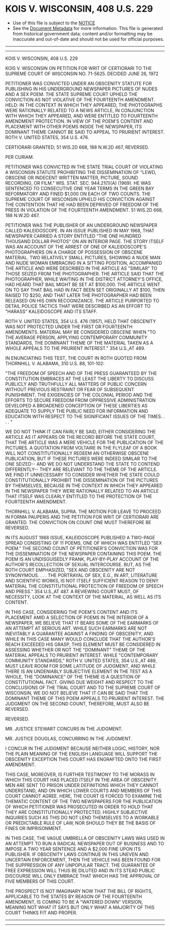 ---
---

# KOIS V. WISCONSIN, 408 U.S. 229

* Use of this file is subject to the [NOTICE](https://github.com/publicdocs/notice/blob/master/NOTICE)
* See the [Document Metadata](../../../) for more information.
  This file is generated from historical government data; content and/or formatting may be inaccurate and out-of-date and should not be used for official purposes.

----------
----------

KOIS V. WISCONSIN, 408 U.S. 229

KOIS V. WISCONSIN ON PETITION FOR WRIT OF CERTIORARI TO THE SUPREME COURT OF WISCONSIN NO. 71-5625.  DECIDED JUNE 26, 1972

PETITIONER WAS CONVICTED UNDER AN OBSCENITY STATUTE FOR PUBLISHING IN HIS UNDERGROUND NEWSPAPER PICTURES OF NUDES AND A SEX POEM.  THE STATE SUPREME COURT UPHELD THE CONVICTION AS NOT VIOLATIVE OF THE FOURTEENTH AMENDMENT.  HELD:  IN THE CONTEXT IN WHICH THEY APPEARED, THE PHOTOGRAPHS WERE RATIONALLY RELATED TO A NEWS ARTICLE, IN CONJUNCTION WITH WHICH THEY APPEARED, AND WERE ENTITLED TO FOURTEENTH AMENDMENT PROTECTION.  IN VIEW OF THE POEM'S CONTENT AND PLACEMENT WITH OTHER POEMS INSIDE THE NEWSPAPER, ITS DOMINANT THEME CANNOT BE SAID TO APPEAL TO PRURIENT INTEREST.  ROTH V. UNITED STATES, 354 U.S. 476.

CERTIORARI GRANTED; 51 WIS.2D 668, 188 N.W.2D 467, REVERSED.

PER CURIAM.

PETITIONER WAS CONVICTED IN THE STATE TRIAL COURT OF VIOLATING A WISCONSIN STATUTE PROHIBITING THE DISSEMINATION OF "LEWD, OBSCENE OR INDECENT WRITTEN MATTER, PICTURE, SOUND RECORDING, OR FILM."  WIS. STAT. SEC. 944.21(1)(A) (1969).  HE WAS SENTENCED TO CONSECUTIVE ONE YEAR TERMS IN THE GREEN BAY REFORMATORY AND FINED $1,000 ON EACH OF TWO COUNTS.  THE SUPREME COURT OF WISCONSIN UPHELD HIS CONVICTION AGAINST THE CONTENTION THAT HE HAD BEEN DEPRIVED OF FREEDOM OF THE PRESS IN VIOLATION OF THE FOURTEENTH AMENDMENT.  51 WIS.2D 668, 188 N.W.2D 467.

PETITIONER WAS THE PUBLISHER OF AN UNDERGROUND NEWSPAPER CALLED KALEIDOSCOPE.  IN AN ISSUE PUBLISHED IN MAY 1968, THAT NEWSPAPER CARRIED A STORY ENTITLED "THE ONE HUNDRED THOUSAND DOLLAR PHOTOS" ON AN INTERIOR PAGE.  THE STORY ITSELF WAS AN ACCOUNT OF THE ARREST OF ONE OF KALEIDOSCOPE'S PHOTOGRAPHERS ON A CHARGE OF POSSESSION OF OBSCENE MATERIAL.  TWO RELATIVELY SMALL PICTURES, SHOWING A NUDE MAN AND NUDE WOMAN EMBRACING IN A SITTING POSITION, ACCOMPANIED THE ARTICLE AND WERE DESCRIBED IN THE ARTICLE AS "SIMILAR" TO THOSE SEIZED FROM THE PHOTOGRAPHER.  THE ARTICLE SAID THAT THE PHOTOGRAPHER, WHILE WAITING IN THE DISTRICT ATTORNEY'S OFFICE, HAD HEARD THAT BAIL MIGHT BE SET AT $100,000.  THE ARTICLE WENT ON TO SAY THAT BAIL HAD IN FACT BEEN SET ORIGINALLY AT $100, THEN RAISED TO $250, AND THAT LATER THE PHOTOGRAPHER HAD BEEN RELEASED ON HIS OWN RECOGNIZANCE.  THE ARTICLE PURPORTED TO DETAIL POLICE TACTICS THAT WERE DESCRIBED AS AN EFFORT TO "HARASS" KALEIDOSCOPE AND ITS STAFF.

ROTH V. UNITED STATES, 354 U.S. 476 (1957), HELD THAT OBSCENITY WAS NOT PROTECTED UNDER THE FIRST OR FOURTEENTH AMENDMENTS.  MATERIAL MAY BE CONSIDERED OBSCENE WHEN "TO THE AVERAGE PERSON, APPLYING CONTEMPORARY COMMUNITY STANDARDS, THE DOMINANT THEME OF THE MATERIAL TAKEN AS A WHOLE APPEALS TO THE PRURIENT INTEREST."  354 U.S.,AT 489.

IN ENUNCIATING THIS TEST, THE COURT IN ROTH QUOTED FROM THORNHILL V. ALABAMA, 310 U.S. 88, 101-102:

"THE FREEDOM OF SPEECH AND OF THE PRESS GUARANTEED BY THE CONSTITUTION EMBRACES AT THE LEAST THE LIBERTY TO DISCUSS PUBLICLY AND TRUTHFULLY ALL MATTERS OF PUBLIC CONCERN WITHOUT PREVIOUS RESTRAINT OR FEAR OF SUBSEQUENT PUNISHMENT.  THE EXIGENCIES OF THE COLONIAL PERIOD AND THE EFFORTS TO SECURE FREEDOM FROM OPPRESSIVE ADMINISTRATION DEVELOPED A BROADENED CONCEPTION OF THESE LIBERTIES AS ADEQUATE TO SUPPLY THE PUBLIC NEED FOR INFORMATION AND EDUCATION WITH RESPECT TO THE SIGNIFICANT ISSUES OF THE TIMES.  . . . "

WE DO NOT THINK IT CAN FAIRLY BE SAID, EITHER CONSIDERING THE ARTICLE AS IT APPEARS OR THE RECORD BEFORE THE STATE COURT, THAT THE ARTICLE WAS A MERE VEHICLE FOR THE PUBLICATION OF THE PICTURES.  A QUOTATION FROM VOLTAIRE IN THE FLYLEAF OF A BOOK WILL NOT CONSTITUTIONALLY REDEEM AN OTHERWISE OBSCENE PUBLICATION, BUT IF THESE PICTURES WERE INDEED SIMILAR TO THE ONE SEIZED-- AND WE DO NOT UNDERSTAND THE STATE TO CONTEND DIFFERENTLY-- THEY ARE RELEVANT TO THE THEME OF THE ARTICLE.  WE FIND IT UNNECESSARY TO CONSIDER WHETHER THE STATE COULD CONSTITUTIONALLY PROHIBIT THE DISSEMINATION OF THE PICTURES BY THEMSELVES, BECAUSE IN THE CONTEXT IN WHICH THEY APPEARED IN THE NEWSPAPER THEY WERE RATIONALLY RELATED TO AN ARTICLE THAT ITSELF WAS CLEARLY ENTITLED TO THE PROTECTION OF THE FOURTEENTH AMENDMENT.

THORNHILL V. ALABAMA, SUPRA.  THE MOTION FOR LEAVE TO PROCEED IN FORMA PAUPERIS AND THE PETITION FOR WRIT OF CERTIORARI ARE GRANTED.  THE CONVICTION ON COUNT ONE MUST THEREFORE BE REVERSED.

IN ITS AUGUST 1968 ISSUE, KALEIDOSCOPE PUBLISHED A TWO-PAGE SPREAD CONSISTING OF 11 POEMS, ONE OF WHICH WAS ENTITLED "SEX POEM."  THE SECOND COUNT OF PETITIONER'S CONVICTION WAS FOR THE DISSEMINATION OF THE NEWSPAPER CONTAINING THIS POEM.  THE POEM IS AN UNDISGUISEDLY FRANK, PLAY-BY-PLAY ACCOUNT OF THE AUTHOR'S RECOLLECTION OF SEXUAL INTERCOURSE.  BUT, AS THE ROTH COURT EMPHASIZED, "SEX AND OBSCENITY ARE NOT SYNONYMOUS.  . . . THE PORTRAYAL OF SEX, E.G., IN ART, LITERATURE AND SCIENTIFIC WORKS, IS NOT ITSELF SUFFICIENT REASON TO DENY MATERIAL THE CONSTITUTIONAL PROTECTION OF FREEDOM OF SPEECH AND PRESS."  354 U.S.,AT 487.  A REVIEWING COURT MUST, OF NECESSITY, LOOK AT THE CONTEXT OF THE MATERIAL, AS WELL AS ITS CONTENT.

IN THIS CASE, CONSIDERING THE POEM'S CONTENT AND ITS PLACEMENT AMID A SELECTION OF POEMS IN THE INTERIOR OF A NEWSPAPER, WE BELIEVE THAT IT BEARS SOME OF THE EARMARKS OF AN ATTEMPT AT SERIOUS ART.  WHILE SUCH EARMARKS ARE NOT INEVITABLY A GUARANTEE AGAINST A FINDING OF OBSCENITY, AND WHILE IN THIS CASE MANY WOULD CONCLUDE THAT THE AUTHOR'S REACH EXCEEDED HIS GRASP, THIS ELEMENT MUST BE CONSIDERED IN ASSESSING WHETHER OR NOT THE "DOMINANT" THEME OF THE MATERIAL APPEALS TO PRURIENT INTEREST.  WHILE "CONTEMPORARY COMMUNITY STANDARDS," ROTH V. UNITED STATES, 354 U.S.,AT 489, MUST LEAVE ROOM FOR SOME LATITUDE OF JUDGMENT, AND WHILE THERE IS AN UNDENIABLY SUBJECTIVE ELEMENT IN THE TEST AS A WHOLE, THE "DOMINANCE" OF THE THEME IS A QUESTION OF CONSTITUTIONAL FACT.  GIVING DUE WEIGHT AND RESPECT TO THE CONCLUSIONS OF THE TRIAL COURT AND TO THE SUPREME COURT OF WISCONSIN, WE DO NOT BELIEVE THAT IT CAN BE SAID THAT THE DOMINANT THEME OF THIS POEM APPEALS TO PRURIENT INTEREST.  THE JUDGMENT ON THE SECOND COUNT, THEREFORE, MUST ALSO BE REVERSED.

REVERSED.

MR. JUSTICE STEWART CONCURS IN THE JUDGMENT.

MR. JUSTICE DOUGLAS, CONCURRING IN THE JUDGMENT.

I CONCUR IN THE JUDGMENT BECAUSE NEITHER LOGIC, HISTORY, NOR THE PLAIN MEANING OF THE ENGLISH LANGUAGE WILL SUPPORT THE OBSCENITY EXCEPTION THIS COURT HAS ENGRAFTED ONTO THE FIRST AMENDMENT.

THIS CASE, MOREOVER, IS FURTHER TESTIMONY TO THE MORASS IN WHICH THIS COURT HAS PLACED ITSELF IN THE AREA OF OBSCENITY.  MEN ARE SENT TO PRISON UNDER DEFINITIONS WHICH THEY CANNOT UNDERSTAND, AND ON WHICH LOWER COURTS AND MEMBERS OF THIS COURT CANNOT AGREE.  HERE, THE COURT IS FORCED TO EXAMINE THE THEMATIC CONTENT OF THE TWO NEWSPAPERS FOR THE PUBLICATION OF WHICH PETITIONER WAS PROSECUTED IN ORDER TO HOLD THAT THEY ARE CONSTITUTIONALLY PROTECTED.  HIGHLY SUBJECTIVE INQUIRIES SUCH AS THIS DO NOT LEND THEMSELVES TO A WORKABLE OR PREDICTABLE RULE OF LAW, NOR SHOULD THEY BE THE BASIS OF FINES OR IMPRISONMENT.

IN THIS CASE, THE VAGUE UMBRELLA OF OBSCENITY LAWS WAS USED IN AN ATTEMPT TO RUN A RADICAL NEWSPAPER OUT OF BUSINESS AND TO IMPOSE A TWO YEAR SENTENCE AND A $2,000 FINE UPON ITS PUBLISHER.  IF OBSCENITY LAWS CONTINUE IN THIS UNEVEN AND UNCERTAIN ENFORCEMENT, THEN THE VEHICLE HAS BEEN FOUND FOR THE SUPPRESSION OF ANY UNPOPULAR TRACT.  THE GUARANTEE OF FREE EXPRESSION WILL THUS BE DILUTED AND IN ITS STEAD PUBLIC DISCOURSE WILL ONLY EMBRACE THAT WHICH HAS THE APPROVAL OF FIVE MEMBERS OF THIS COURT.

THE PROSPECT IS NOT IMAGINARY NOW THAT THE BILL OF RIGHTS, APPLICABLE TO THE STATES BY REASON OF THE FOURTEENTH AMENDMENT, IS COMING TO BE A "WATERED DOWN" VERSION, MEANING NOT WHAT IT SAYS BUT ONLY WHAT A MAJORITY OF THIS COURT THINKS FIT AND PROPER.


----------
----------

